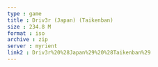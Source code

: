 ```yaml
---
type : game
title : Driv3r (Japan) (Taikenban)
size : 234.8 M
format : iso
archive : zip
server : myrient
link2 : Driv3r%20%28Japan%29%20%28Taikenban%29
---
```

